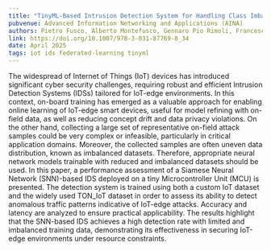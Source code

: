 ```yaml
---
title: "TinyML-Based Intrusion Detection System for Handling Class Imbalance in IoT-Edge Domain Using Siamese Neural Network on MCU"
pubvenue: Advanced Information Networking and Applications (AINA)
authors: Pietro Fusco, Alberto Montefusco, Gennaro Pio Rimoli, Francesco Palmieri, Massimo Ficco
link: https://doi.org/10.1007/978-3-031-87769-8_34
date: April 2025
tags: iot ids federated-learning tinyml
---
```

The widespread of Internet of Things (IoT) devices has introduced significant cyber security challenges, requiring robust and efficient Intrusion Detection Systems (IDSs) tailored for IoT-edge environments. In this context, on-board training has emerged as a valuable approach for enabling online learning of IoT-edge smart devices, useful for model refining with on-field data, as well as reducing concept drift and data privacy violations. On the other hand, collecting a large set of representative on-field attack samples could be very complex or infeasible, particularly in critical application domains. Moreover, the collected samples are often uneven data distribution, known as imbalanced datasets. Therefore, appropriate neural network models trainable with reduced and imbalanced datasets should be used. In this paper, a performance assessment of a Siamese Neural Network (SNN)-based IDS deployed on a tiny Microcontroller Unit (MCU) is presented. The detection system is trained using both a custom IoT dataset and the widely used TON_IoT dataset in order to assess its ability to detect anomalous traffic patterns indicative of IoT-edge attacks. Accuracy and latency are analyzed to ensure practical applicability. The results highlight that the SNN-based IDS achieves a high detection rate with limited and imbalanced training data, demonstrating its effectiveness in securing IoT-edge environments under resource constraints.
